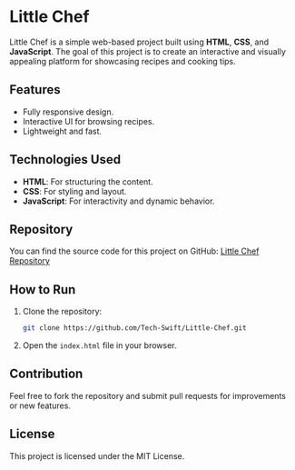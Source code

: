 # Little Chef

Little Chef is a simple web-based project built using **HTML**, **CSS**, and **JavaScript**. The goal of this project is to create an interactive and visually appealing platform for showcasing recipes and cooking tips.

## Features
- Fully responsive design.
- Interactive UI for browsing recipes.
- Lightweight and fast.

## Technologies Used
- **HTML**: For structuring the content.
- **CSS**: For styling and layout.
- **JavaScript**: For interactivity and dynamic behavior.

## Repository
You can find the source code for this project on GitHub: [Little Chef Repository](https://github.com/Tech-Swift/Little-Chef.git)

## How to Run
1. Clone the repository:
    ```bash
    git clone https://github.com/Tech-Swift/Little-Chef.git
    ```
2. Open the `index.html` file in your browser.

## Contribution
Feel free to fork the repository and submit pull requests for improvements or new features.

## License
This project is licensed under the MIT License.